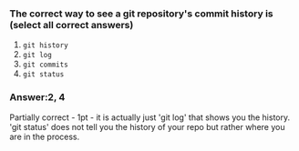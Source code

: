 ### The correct way to see a git repository's commit history is (select all correct answers)

1. `git history`
2. `git log`
3. `git commits`
4. `git status`


### Answer:2, 4

Partially correct - 1pt - it is actually just 'git log' that shows you the history.
'git status' does not tell you the history of your repo but rather where you are in the process.

